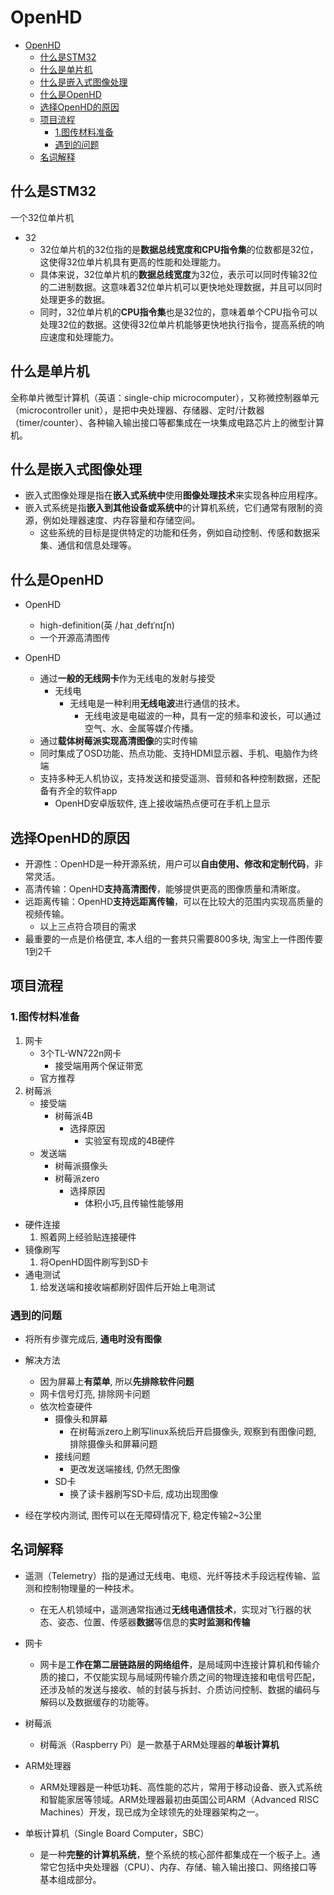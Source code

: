 # OpenHD

- [OpenHD](#openhd)
  - [什么是STM32](#什么是stm32)
  - [什么是单片机](#什么是单片机)
  - [什么是嵌入式图像处理](#什么是嵌入式图像处理)
  - [什么是OpenHD](#什么是openhd)
  - [选择OpenHD的原因](#选择openhd的原因)
  - [项目流程](#项目流程)
    - [1.图传材料准备](#1图传材料准备)
    - [遇到的问题](#遇到的问题)
  - [名词解释](#名词解释)

## 什么是STM32

一个32位单片机

- 32
  - 32位单片机的32位指的是**数据总线宽度和CPU指令集**的位数都是32位，这使得32位单片机具有更高的性能和处理能力。
  - 具体来说，32位单片机的**数据总线宽度**为32位，表示可以同时传输32位的二进制数据。这意味着32位单片机可以更快地处理数据，并且可以同时处理更多的数据。
  - 同时，32位单片机的**CPU指令集**也是32位的，意味着单个CPU指令可以处理32位的数据。这使得32位单片机能够更快地执行指令，提高系统的响应速度和处理能力。

## 什么是单片机

全称单片微型计算机（英语：single-chip microcomputer），又称微控制器单元（microcontroller unit），是把中央处理器、存储器、定时/计数器（timer/counter）、各种输入输出接口等都集成在一块集成电路芯片上的微型计算机。

## 什么是嵌入式图像处理

- 嵌入式图像处理是指在**嵌入式系统中**使用**图像处理技术**来实现各种应用程序。
- 嵌入式系统是指**嵌入到其他设备或系统中**的计算机系统，它们通常有限制的资源，例如处理器速度、内存容量和存储空间。
  - 这些系统的目标是提供特定的功能和任务，例如自动控制、传感和数据采集、通信和信息处理等。

## 什么是OpenHD

- OpenHD
  - high-definition(英 /ˌhaɪ ˌdefɪˈnɪʃn)
  - 一个开源高清图传

- OpenHD
  - 通过**一般的无线网卡**作为无线电的发射与接受
    - 无线电
      - 无线电是一种利用**无线电波**进行通信的技术。
        - 无线电波是电磁波的一种，具有一定的频率和波长，可以通过空气、水、金属等媒介传播。
  - 通过**载体树莓派实现高清图像**的实时传输
  - 同时集成了OSD功能、热点功能、支持HDMI显示器、手机、电脑作为终端
  - 支持多种无人机协议，支持发送和接受遥测、音频和各种控制数据，还配备有齐全的软件app
    - OpenHD安卓版软件, 连上接收端热点便可在手机上显示

## 选择OpenHD的原因

- 开源性：OpenHD是一种开源系统，用户可以**自由使用、修改和定制代码**，非常灵活。
- 高清传输：OpenHD**支持高清图传**，能够提供更高的图像质量和清晰度。
- 远距离传输：OpenHD**支持远距离传输**，可以在比较大的范围内实现高质量的视频传输。
  - 以上三点符合项目的需求
- 最重要的一点是价格便宜, 本人组的一套共只需要800多块, 淘宝上一件图传要1到2千

## 项目流程

### 1.图传材料准备

1. 网卡
   - 3个TL-WN722n网卡
     - 接受端用两个保证带宽
   - 官方推荐
2. 树莓派
   - 接受端
     - 树莓派4B
       - 选择原因
         - 实验室有现成的4B硬件
   - 发送端
      - 树莓派摄像头
      - 树莓派zero
        - 选择原因
          - 体积小巧,且传输性能够用

- 硬件连接
   1. 照着网上经验贴连接硬件
- 镜像刷写
   1. 将OpenHD固件刷写到SD卡
- 通电测试
   1. 给发送端和接收端都刷好固件后开始上电测试

### 遇到的问题

- 将所有步骤完成后, **通电时没有图像**

- 解决方法
  - 因为屏幕上**有菜单**, 所以**先排除软件问题**
  - 网卡信号灯亮, 排除网卡问题
  - 依次检查硬件
    - 摄像头和屏幕
      - 在树莓派zero上刷写linux系统后开启摄像头, 观察到有图像问题, 排除摄像头和屏幕问题
    - 接线问题
      - 更改发送端接线, 仍然无图像
    - SD卡
      - 换了读卡器刷写SD卡后, 成功出现图像
- 经在学校内测试, 图传可以在无障碍情况下, 稳定传输2~3公里

## 名词解释

- 遥测（Telemetry）指的是通过无线电、电缆、光纤等技术手段远程传输、监测和控制物理量的一种技术。
  - 在无人机领域中，遥测通常指通过**无线电通信技术**，实现对飞行器的状态、姿态、位置、传感器**数据**等信息的**实时监测和传输**

- 网卡
  - 网卡是工**作在第二层链路层的网络组件**，是局域网中连接计算机和传输介质的接口，不仅能实现与局域网传输介质之间的物理连接和电信号匹配，还涉及帧的发送与接收、帧的封装与拆封、介质访问控制、数据的编码与解码以及数据缓存的功能等。

- 树莓派
  - 树莓派（Raspberry Pi）是一款基于ARM处理器的**单板计算机**

- ARM处理器
  - ARM处理器是一种低功耗、高性能的芯片，常用于移动设备、嵌入式系统和智能家居等领域。ARM处理器最初由英国公司ARM（Advanced RISC Machines）开发，现已成为全球领先的处理器架构之一。

- 单板计算机（Single Board Computer，SBC）
  - 是一种**完整的计算机系统**，整个系统的核心部件都集成在一个板子上。通常它包括中央处理器（CPU）、内存、存储、输入输出接口、网络接口等基本组成部分。
